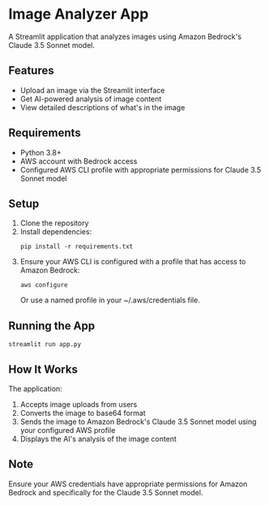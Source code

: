 # Image Analyzer App

A Streamlit application that analyzes images using Amazon Bedrock's Claude 3.5 Sonnet model.

## Features

- Upload an image via the Streamlit interface
- Get AI-powered analysis of image content
- View detailed descriptions of what's in the image

## Requirements

- Python 3.8+
- AWS account with Bedrock access
- Configured AWS CLI profile with appropriate permissions for Claude 3.5 Sonnet model

## Setup

1. Clone the repository
2. Install dependencies:
   ```
   pip install -r requirements.txt
   ```
3. Ensure your AWS CLI is configured with a profile that has access to Amazon Bedrock:
   ```
   aws configure
   ```
   Or use a named profile in your ~/.aws/credentials file.

## Running the App

```
streamlit run app.py
```

## How It Works

The application:
1. Accepts image uploads from users
2. Converts the image to base64 format
3. Sends the image to Amazon Bedrock's Claude 3.5 Sonnet model using your configured AWS profile
4. Displays the AI's analysis of the image content

## Note

Ensure your AWS credentials have appropriate permissions for Amazon Bedrock and specifically for the Claude 3.5 Sonnet model.
